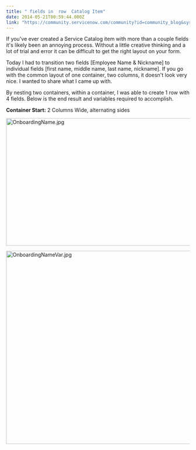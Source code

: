 ```yaml
---
title: " fields in  row  Catalog Item"
date: 2014-05-21T00:59:44.000Z
link: "https://community.servicenow.com/community?id=community_blog&sys_id=e31ea26ddbd0dbc01dcaf3231f961910"
---
```

<p>If you've ever created a Service Catalog item with more than a couple fields it's likely been an annoying process. Without a little creative thinking and a lot of trial and error it can be difficult to get the right layout on your form.</p><p></p><p>Today I had to transition two fields [Employee Name &amp; Nickname] to individual fields [first name, middle name, last name, nickname]. If you go with the common layout of one container, two columns, it doesn't look very nice. I wanted to share what I came up with.</p><p></p><p>By nesting two containers, within a container, I was able to create 1 row with 4 fields. Below is the end result and variables required to accomplish.</p><p></p><p><strong>Container Start:</strong> 2 Columns Wide, alternating sides</p><p></p><p><img   alt="OnboardingName.jpg" class="image-0 jive-image" src="99cea8c2dbd857049c9ffb651f96195f.iix" style="height: 349px; width: 620px;"/></p><p></p><p><img   alt="OnboardingNameVar.jpg" class="jive-image image-2" src="8d8ec80adb9c1344e9737a9e0f9619d3.iix" style="height: 529px; width: 620px;"/></p>